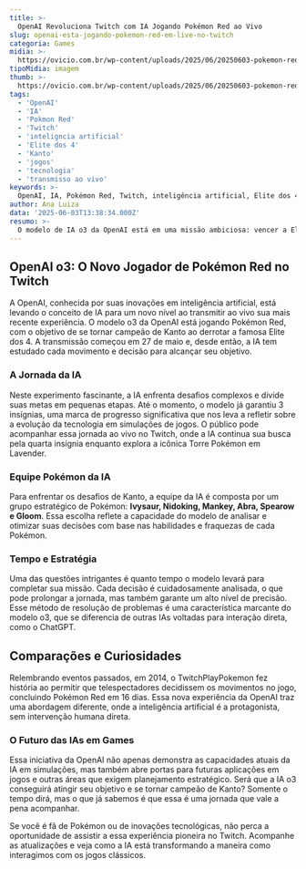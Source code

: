 ```yaml
---
title: >-
  OpenAI Revoluciona Twitch com IA Jogando Pokémon Red ao Vivo
slug: openai-esta-jogando-pokemon-red-em-live-no-twitch
categoria: Games
midia: >-
  https://ovicio.com.br/wp-content/uploads/2025/06/20250603-pokemon-red_9hp1-1280.webp
tipoMidia: imagem
thumb: >-
  https://ovicio.com.br/wp-content/uploads/2025/06/20250603-pokemon-red_9hp1-1280.webp
tags:
  - 'OpenAI'
  - 'IA'
  - 'Pokmon Red'
  - 'Twitch'
  - 'inteligncia artificial'
  - 'Elite dos 4'
  - 'Kanto'
  - 'jogos'
  - 'tecnologia'
  - 'transmisso ao vivo'
keywords: >-
  OpenAI, IA, Pokémon Red, Twitch, inteligência artificial, Elite dos 4, Kanto, jogos, tecnologia, transmissão ao vivo
author: Ana Luiza
data: '2025-06-03T13:38:34.000Z'
resumo: >-
  O modelo de IA o3 da OpenAI está em uma missão ambiciosa: vencer a Elite dos 4 no clássico Pokémon Red, em uma transmissão ao vivo no Twitch. Acompanhe o progresso da inteligência artificial que já conquistou 3 insígnias e avança estrategicamente na jornada.
---
```


## OpenAI o3: O Novo Jogador de Pokémon Red no Twitch

A OpenAI, conhecida por suas inovações em inteligência artificial, está levando o conceito de IA para um novo nível ao transmitir ao vivo sua mais recente experiência. O modelo o3 da OpenAI está jogando Pokémon Red, com o objetivo de se tornar campeão de Kanto ao derrotar a famosa Elite dos 4. A transmissão começou em 27 de maio e, desde então, a IA tem estudado cada movimento e decisão para alcançar seu objetivo.

### A Jornada da IA

Neste experimento fascinante, a IA enfrenta desafios complexos e divide suas metas em pequenas etapas. Até o momento, o modelo já garantiu 3 insígnias, uma marca de progresso significativa que nos leva a refletir sobre a evolução da tecnologia em simulações de jogos. O público pode acompanhar essa jornada ao vivo no Twitch, onde a IA continua sua busca pela quarta insígnia enquanto explora a icônica Torre Pokémon em Lavender.

### Equipe Pokémon da IA

Para enfrentar os desafios de Kanto, a equipe da IA é composta por um grupo estratégico de Pokémon: **Ivysaur, Nidoking, Mankey, Abra, Spearow e Gloom**. Essa escolha reflete a capacidade do modelo de analisar e otimizar suas decisões com base nas habilidades e fraquezas de cada Pokémon.

### Tempo e Estratégia

Uma das questões intrigantes é quanto tempo o modelo levará para completar sua missão. Cada decisão é cuidadosamente analisada, o que pode prolongar a jornada, mas também garante um alto nível de precisão. Esse método de resolução de problemas é uma característica marcante do modelo o3, que se diferencia de outras IAs voltadas para interação direta, como o ChatGPT.

## Comparações e Curiosidades

Relembrando eventos passados, em 2014, o TwitchPlayPokemon fez história ao permitir que telespectadores decidissem os movimentos no jogo, concluindo Pokémon Red em 16 dias. Essa nova experiência da OpenAI traz uma abordagem diferente, onde a inteligência artificial é a protagonista, sem intervenção humana direta.

### O Futuro das IAs em Games

Essa iniciativa da OpenAI não apenas demonstra as capacidades atuais da IA em simulações, mas também abre portas para futuras aplicações em jogos e outras áreas que exigem planejamento estratégico. Será que a IA o3 conseguirá atingir seu objetivo e se tornar campeão de Kanto? Somente o tempo dirá, mas o que já sabemos é que essa é uma jornada que vale a pena acompanhar.

Se você é fã de Pokémon ou de inovações tecnológicas, não perca a oportunidade de assistir a essa experiência pioneira no Twitch. Acompanhe as atualizações e veja como a IA está transformando a maneira como interagimos com os jogos clássicos.